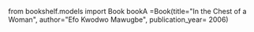 from bookshelf.models import Book
bookA =Book(title="In the Chest of a Woman", author="Efo Kwodwo Mawugbe", publication_year= 2006)
